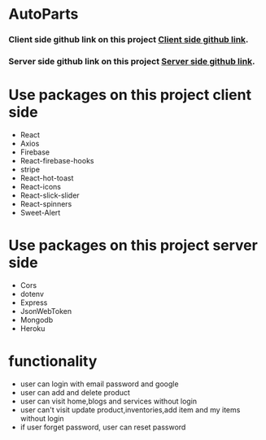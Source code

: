 # AutoParts

### Client side github link on this project [Client side github link](https://github.com/programming-hero-web-course1/manufacturer-website-client-side-saddamhosan).

### Server side github link on this project [Server side github link](https://github.com/programming-hero-web-course1/manufacturer-website-server-side-saddamhosan).

# Use packages on this project client side

- React
- Axios
- Firebase
- React-firebase-hooks
- stripe
- React-hot-toast
- React-icons
- React-slick-slider
- React-spinners
- Sweet-Alert

# Use packages on this project server side

- Cors
- dotenv
- Express
- JsonWebToken
- Mongodb
- Heroku

# functionality

- user can login with email password and google
- user can add and delete product
- user can visit home,blogs and services without login
- user can't visit update product,inventories,add item and my items without login
- if user forget password, user can reset password
